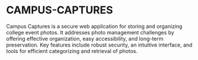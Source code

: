 # CAMPUS-CAPTURES
Campus Captures is a secure web application for storing and organizing college event photos. It addresses photo management challenges by offering effective organization, easy accessibility, and long-term preservation. Key features include robust security, an intuitive interface, and tools for efficient categorizing and retrieval of photos.
